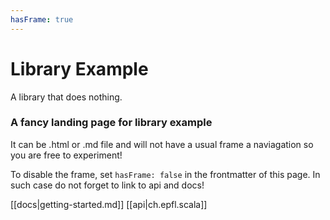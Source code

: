 ```yaml
---
hasFrame: true
---
```


# Library Example

A library that does nothing.

### A fancy landing page for library example

It can be .html or .md file and will not have a usual frame a naviagation so you are free to experiment!

To disable the frame, set `hasFrame: false` in the frontmatter of this page.
In such case do not forget to link to api and docs!

[[docs|getting-started.md]]
[[api|ch.epfl.scala]]
